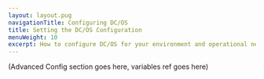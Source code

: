 ```yaml
---
layout: layout.pug
navigationTitle: Configuring DC/OS
title: Setting the DC/OS Configuration
menuWeight: 10
excerpt: How to configure DC/OS for your environment and operational needs.
---
```

(Advanced Config section goes here, variables ref goes here)
